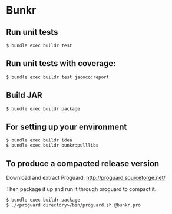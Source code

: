 # Bunkr

## Run unit tests

```
$ bundle exec buildr test
```

## Run unit tests with coverage:

```
$ bundle exec buildr test jacoco:report
```

## Build JAR

```
$ bundle exec buildr package
```

## For setting up your environment

```
$ bundle exec buildr idea
$ bundle exec buildr bunkr:pulllibs
```

## To produce a compacted release version

Download and extract Proguard: http://proguard.sourceforge.net/

Then package it up and run it through proguard to compact it.

```
$ bundle exec buildr package
$ ./<proguard directory>/bin/proguard.sh @bunkr.pro
```
